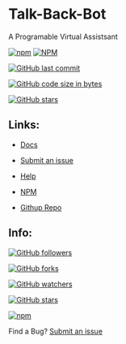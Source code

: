 # Talk-Back-Bot
A Programable Virtual Assistsant

[![npm](https://img.shields.io/npm/v/talk-back-bot.svg?color=green&label=npm)](https://www.npmjs.com/package/talk-back-bot)
[![NPM](https://img.shields.io/npm/l/talk-back-bot.svg)](https://angular.io/license)

[![GitHub last commit](https://img.shields.io/github/last-commit/gninoskcaj/talk-back-bot.svg)](https://github.com/Gninoskcaj/talk-back-bot/commits/master)

[![GitHub code size in bytes](https://img.shields.io/github/languages/code-size/gninoskcaj/talk-back-bot.svg)](https://github.com/Gninoskcaj/talk-back-bot)

[![GitHub stars](https://img.shields.io/github/stars/gninoskcaj/talk-back-bot.svg?color=green)](https://github.com/Gninoskcaj/talk-back-bot)


## Links: 

- [Docs](https://gninoskcaj.github.io/talk-back-bot/tableofcontents.html)

- [Submit an issue](https://github.com/Gninoskcaj/talk-back-bot/issues/new/choose)

- [Help](https://gninoskcaj.github.io/talk-back-bot/contact.md)

- [NPM](https://www.npmjs.com/package/talk-back-bot)

- [Githup Repo](https://github.com/Gninoskcaj/talk-back-bot)

## Info:

 [![GitHub followers](https://img.shields.io/github/followers/gninoskcaj.svg?style=social)](https://github.com/Gninoskcaj)


 [![GitHub forks](https://img.shields.io/github/forks/gninoskcaj/talk-back-bot.svg?style=social)](https://github.com/Gninoskcaj/talk-back-bot/network/members)

 [![GitHub watchers](https://img.shields.io/github/watchers/gninoskcaj/talk-back-bot.svg?style=social)](https://github.com/Gninoskcaj/talk-back-bot/watchers)

 [![GitHub stars](https://img.shields.io/github/stars/gninoskcaj/talk-back-bot.svg?style=social)](https://github.com/Gninoskcaj/talk-back-bot/stargazers)

 [![npm](https://img.shields.io/npm/dw/talk-back-bot.svg?style=social)](https://www.npmjs.com/package/talk-back-bot)



Find a Bug?
[Submit an issue](https://github.com/Gninoskcaj/easy-math-module/issues/new/choose)
